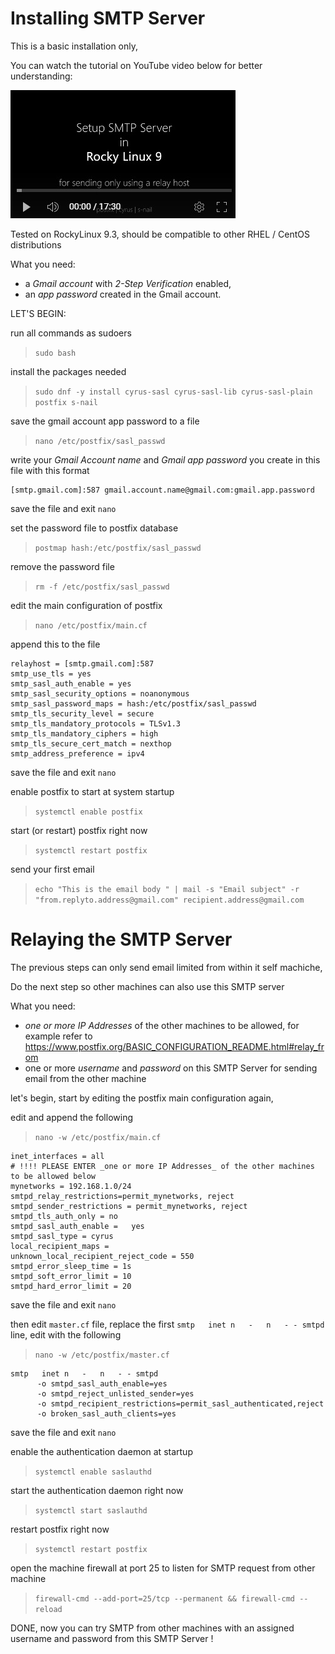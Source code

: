 # Installing SMTP Server 

This is a basic installation only, 

You can watch the tutorial on YouTube video below for better understanding:

[![Watch on YouTube](https://github.com/SaltyScriptScrap/smtp-rocky9/blob/main/SS_Setup_SMTP_Server.jpg?raw=true)](https://youtu.be/0yA_avdGVwA "Watch on YouTube")


Tested on RockyLinux 9.3, should be compatible to other RHEL / CentOS distributions

What you need:
- a _Gmail account_ with _2-Step Verification_ enabled, 
- an _app password_ created in the Gmail account.



LET'S BEGIN: 

run all commands as sudoers
> `sudo bash`


install the packages needed
> `sudo dnf -y install cyrus-sasl cyrus-sasl-lib cyrus-sasl-plain postfix s-nail`


save the gmail account app password to a file
> `nano /etc/postfix/sasl_passwd`

write your _Gmail Account name_ and _Gmail app password_ you create in this file with this format
```
[smtp.gmail.com]:587 gmail.account.name@gmail.com:gmail.app.password
```
save the file and exit `nano`


set the password file to postfix database
> `postmap hash:/etc/postfix/sasl_passwd`


remove the password file
> `rm -f /etc/postfix/sasl_passwd`


edit the main configuration of postfix
> `nano /etc/postfix/main.cf`

append this to the file
```
relayhost = [smtp.gmail.com]:587
smtp_use_tls = yes
smtp_sasl_auth_enable = yes
smtp_sasl_security_options = noanonymous
smtp_sasl_password_maps = hash:/etc/postfix/sasl_passwd
smtp_tls_security_level = secure
smtp_tls_mandatory_protocols = TLSv1.3
smtp_tls_mandatory_ciphers = high
smtp_tls_secure_cert_match = nexthop
smtp_address_preference = ipv4
```
save the file and exit `nano`


enable postfix to start at system startup
> `systemctl enable postfix`


start (or restart) postfix right now
> `systemctl restart postfix`


send your first email 
> `echo "This is the email body " | mail -s "Email subject" -r "from.replyto.address@gmail.com" recipient.address@gmail.com`



# 
# Relaying the SMTP Server
The previous steps can only send email limited from within it self machiche,

Do the next step so other machines can also use this SMTP server

What you need:
- _one or more IP Addresses_ of the other machines to be allowed, for example refer to https://www.postfix.org/BASIC_CONFIGURATION_README.html#relay_from
- one or more _username_ and _password_ on this SMTP Server for sending email from the other machine


let's begin, start by editing the postfix main configuration again,

edit and append the following 
> `nano -w /etc/postfix/main.cf`
```
inet_interfaces = all
# !!!! PLEASE ENTER _one or more IP Addresses_ of the other machines to be allowed below
mynetworks = 192.168.1.0/24
smtpd_relay_restrictions=permit_mynetworks, reject
smtpd_sender_restrictions = permit_mynetworks, reject
smtpd_tls_auth_only = no
smtpd_sasl_auth_enable =   yes
smtpd_sasl_type = cyrus
local_recipient_maps =
unknown_local_recipient_reject_code = 550
smtpd_error_sleep_time = 1s
smtpd_soft_error_limit = 10
smtpd_hard_error_limit = 20
```
save the file and exit `nano`



then edit `master.cf` file, 
replace the first `smtp   inet n   -   n   - - smtpd` line, 
edit with the following
> `nano -w /etc/postfix/master.cf`
```
smtp   inet n   -   n   - - smtpd
      -o smtpd_sasl_auth_enable=yes
      -o smtpd_reject_unlisted_sender=yes
      -o smtpd_recipient_restrictions=permit_sasl_authenticated,reject
      -o broken_sasl_auth_clients=yes
```
save the file and exit `nano`


enable the authentication daemon at startup
> `systemctl enable saslauthd`


start the authentication daemon right now
> `systemctl start saslauthd`


restart postfix right now
> `systemctl restart postfix`


open the machine firewall at port 25 to listen for SMTP request from other machine
> `firewall-cmd --add-port=25/tcp --permanent && firewall-cmd --reload`


DONE, now you can try SMTP from other machines with an assigned username and password from this SMTP Server !
